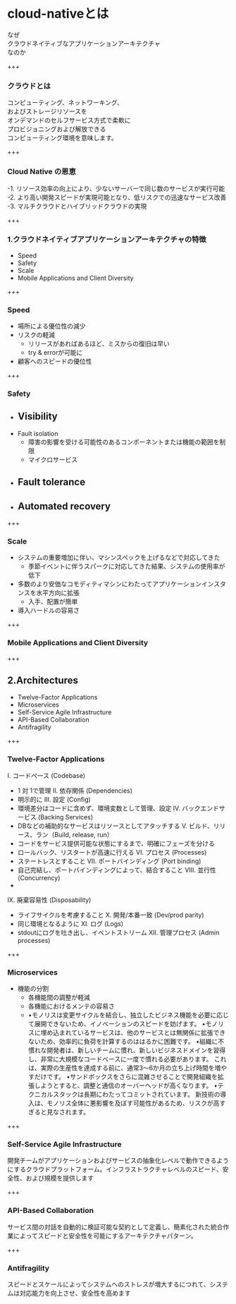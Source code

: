# **cloud-native**とは
なぜ  
クラウドネイティブなアプリケーションアーキテクチャ  
なのか

+++

### クラウドとは
コンピューティング、ネットワーキング、  
およびストレージリソースを  
オンデマンドのセルフサービス方式で柔軟に  
プロビジョニングおよび解放できる  
コンピューティング環境を意味します。  

+++

### Cloud Native の恩恵
-1. リソース効率の向上により、少ないサーバーで同じ数のサービスが実行可能
-2. より高い開発スピードが実現可能となり、低リスクでの迅速なサービス改善
-3. マルチクラウドとハイブリッドクラウドの実現

+++

### 1.クラウドネイティブアプリケーションアーキテクチャの特徴
- Speed
- Safety
- Scale
- Mobile Applications and Client Diversity

+++

### Speed
- 場所による優位性の減少
- リスクの軽減
  - リリースがあればあるほど、ミスからの復旧は早い
  - try & errorが可能に
- 顧客へのスピードの優位性

+++

### Safety
- Visibility
  - 
- Fault isolation
  - 障害の影響を受ける可能性のあるコンポーネントまたは機能の範囲を制限
  - マイクロサービス
- Fault tolerance
  - 
- Automated recovery
  - 
  
+++

###  Scale
- システムの重要増加に伴い、マシンスペックを上げるなどで対応してきた
  - 季節イベントに伴うスパークに対応してきた結果、システムの使用率が低下
- 多数のより安価なコモディティマシンにわたってアプリケーションインスタンスを水平方向に拡張
  - 入手、配置が簡単
- 導入ハードルの容易さ

+++

### Mobile Applications and Client Diversity

+++

## 2.Architectures
- Twelve-Factor Applications
- Microservices
- Self-Service Agile Infrastructure
- API-Based Collaboration
- Antifragility

+++

###  Twelve-Factor Applications

I. コードベース (Codebase)
- 1 対 1で管理
II. 依存関係 (Dependencies)
- 明示的に
III. 設定 (Config)
- 環境差分はコードに含めず、環境変数として管理、設定
IV. バックエンドサービス (Backing Services)
- DBなどの補助的なサービスはリソースとしてアタッチする
V. ビルド、リリース、ラン（Build, release, run）
- コードをサービス提供可能な状態にするまで、明確にフェーズを分ける
- ロールバック、リスタートが高速に行える
VI. プロセス (Processes)
- ステートレスとすること
VII. ポートバインディング (Port binding)
- 自己完結し、ポートバインディングによって、結合すること
VIII. 並行性 (Concurrency)
- 
IX. 廃棄容易性 (Disposability)
- ライフサイクルを考慮すること
X. 開発/本番一致 (Dev/prod parity)
- 同じ環境となるように
XI. ログ (Logs)
- stdoutにログを吐き出し、イベントストリーム
XII. 管理プロセス (Admin processes)

+++

### Microservices
- 機能の分割
  - 各機能間の調整が軽減
  - 各機能におけるメンテの容易さ
  - •モノリスは変更サイクルを結合し、独立したビジネス機能を必要に応じて展開できないため、イノベーションのスピードを妨げます。 •モノリスに埋め込まれているサービスは、他のサービスとは無関係に拡張できないため、効率的に負荷を計算するのははるかに困難です。 •組織に不慣れな開発者は、新しいチームに慣れ、新しいビジネスドメインを習得し、非常に大規模なコードベースに一度で慣れる必要があります。 これは、実際の生産性を達成する前に、通常3〜6か月の立ち上げ時間を増やすだけです。 •サンドボックスをさらに混雑させることで開発組織を拡張しようとすると、調整と通信のオーバーヘッドが高くなります。 •テクニカルスタックは長期にわたってコミットされています。 新技術の導入は、モノリス全体に悪影響を及ぼす可能性があるため、リスクが高すぎると見なされます。

+++

### Self-Service Agile Infrastructure
開発チームがアプリケーションおよびサービスの抽象化レベルで動作できるようにするクラウドプラットフォーム。インフラストラクチャレベルのスピード、安全性、および規模を提供します

+++

### API-Based Collaboration
サービス間の対話を自動的に検証可能な契約として定義し、簡素化された統合作業によってスピードと安全性を可能にするアーキテクチャパターン。 

+++

### Antifragility
スピードとスケールによってシステムへのストレスが増大するにつれて、システムは対応能力を向上させ、安全性を高めます
